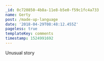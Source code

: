```yaml
---
_id: 0c720850-4b8a-11e8-b5e0-f59c1fc4a733
name: Gerty
post: /made-up-language
date: '2018-04-29T08:48:12.455Z'
pageless: true
templateKey: comments
timestamp: 1524991692
---
```

Unusual story
